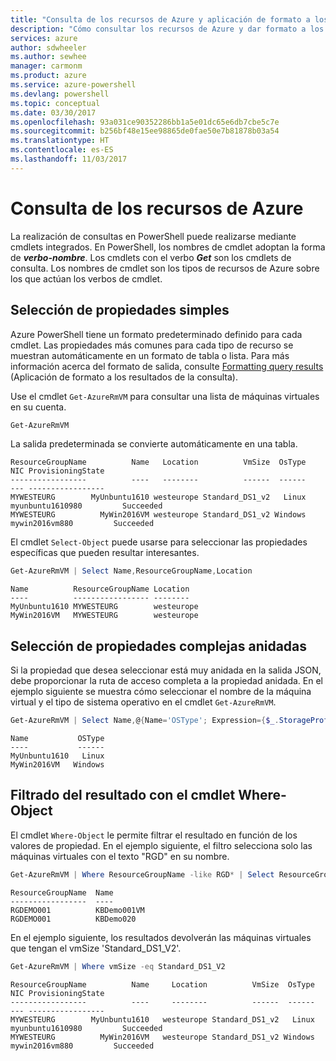 ```yaml
---
title: "Consulta de los recursos de Azure y aplicación de formato a los resultados | Microsoft Docs"
description: "Cómo consultar los recursos de Azure y dar formato a los resultados."
services: azure
author: sdwheeler
ms.author: sewhee
manager: carmonm
ms.product: azure
ms.service: azure-powershell
ms.devlang: powershell
ms.topic: conceptual
ms.date: 03/30/2017
ms.openlocfilehash: 93a031ce90352286bb1a5e01dc65e6db7cbe5c7e
ms.sourcegitcommit: b256bf48e15ee98865de0fae50e7b81878b03a54
ms.translationtype: HT
ms.contentlocale: es-ES
ms.lasthandoff: 11/03/2017
---
```

# <a name="querying-for-azure-resources"></a>Consulta de los recursos de Azure

La realización de consultas en PowerShell puede realizarse mediante cmdlets integrados. En PowerShell, los nombres de cmdlet adoptan la forma de **_verbo-nombre_**. Los cmdlets con el verbo **_Get_** son los cmdlets de consulta. Los nombres de cmdlet son los tipos de recursos de Azure sobre los que actúan los verbos de cmdlet.


## <a name="selecting-simple-properties"></a>Selección de propiedades simples

Azure PowerShell tiene un formato predeterminado definido para cada cmdlet. Las propiedades más comunes para cada tipo de recurso se muestran automáticamente en un formato de tabla o lista. Para más información acerca del formato de salida, consulte [Formatting query results](formatting-output.md) (Aplicación de formato a los resultados de la consulta).

Use el cmdlet `Get-AzureRmVM` para consultar una lista de máquinas virtuales en su cuenta.

```powershell
Get-AzureRmVM
```

La salida predeterminada se convierte automáticamente en una tabla.

```
ResourceGroupName          Name   Location          VmSize  OsType              NIC ProvisioningState
-----------------          ----   --------          ------  ------              --- -----------------
MYWESTEURG        MyUnbuntu1610 westeurope Standard_DS1_v2   Linux myunbuntu1610980         Succeeded
MYWESTEURG          MyWin2016VM westeurope Standard_DS1_v2 Windows   mywin2016vm880         Succeeded
```

El cmdlet `Select-Object` puede usarse para seleccionar las propiedades específicas que pueden resultar interesantes.

```powershell
Get-AzureRmVM | Select Name,ResourceGroupName,Location
```

```
Name          ResourceGroupName Location
----          ----------------- --------
MyUnbuntu1610 MYWESTEURG        westeurope
MyWin2016VM   MYWESTEURG        westeurope
```

## <a name="selecting-complex-nested-properties"></a>Selección de propiedades complejas anidadas

Si la propiedad que desea seleccionar está muy anidada en la salida JSON, debe proporcionar la ruta de acceso completa a la propiedad anidada. En el ejemplo siguiente se muestra cómo seleccionar el nombre de la máquina virtual y el tipo de sistema operativo en el cmdlet `Get-AzureRmVM`.

```powershell
Get-AzureRmVM | Select Name,@{Name='OSType'; Expression={$_.StorageProfile.OSDisk.OSType}}
```

```
Name           OSType
----           ------
MyUnbuntu1610   Linux
MyWin2016VM   Windows
```

## <a name="filter-result-using-the-where-object-cmdlet"></a>Filtrado del resultado con el cmdlet Where-Object

El cmdlet `Where-Object` le permite filtrar el resultado en función de los valores de propiedad. En el ejemplo siguiente, el filtro selecciona solo las máquinas virtuales con el texto "RGD" en su nombre.

```powershell
Get-AzureRmVM | Where ResourceGroupName -like RGD* | Select ResourceGroupName,Name
```

```
ResourceGroupName  Name
-----------------  ----
RGDEMO001          KBDemo001VM
RGDEMO001          KBDemo020
```

En el ejemplo siguiente, los resultados devolverán las máquinas virtuales que tengan el vmSize 'Standard_DS1_V2'.

```powershell
Get-AzureRmVM | Where vmSize -eq Standard_DS1_V2
```

```
ResourceGroupName          Name     Location          VmSize  OsType              NIC ProvisioningState
-----------------          ----     --------          ------  ------              --- -----------------
MYWESTEURG        MyUnbuntu1610   westeurope Standard_DS1_v2   Linux myunbuntu1610980         Succeeded
MYWESTEURG          MyWin2016VM   westeurope Standard_DS1_v2 Windows   mywin2016vm880         Succeeded
```
